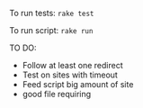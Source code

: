 To run tests:
```rake test```

To run script:
```rake run```

TO DO:
- Follow at least one redirect
- Test on sites with timeout
- Feed script big amount of site
- good file requiring